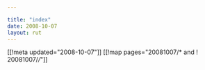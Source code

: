 ```yaml
---

title: "index"
date: 2008-10-07
layout: rut
---
```


[[!meta updated="2008-10-07"]]
[[!map pages="20081007/* and ! 20081007/*/*"]]
